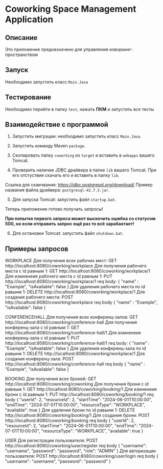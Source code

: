 # Coworking Space Management Application

## Описание
Это приложение предназначено для управления коворкинг-пространством

## Запуск
Необходимо запустить класс `Main.Java`
## Тестирование
Необходимо перейти в папку `test`, нажать <b>ПКМ</b> и запустить все тесты
## Взаимодействие с программой
1. Запустить миграции: необходимо запустить класс `Main.Java`.

2. Запустить команду Maven `package`.

3. Скопировать папку `coworking` из `target` и вставить в `webapps` вашего Tomcat.

4. Проверить наличие JDBC драйвера в папке `lib` вашего Tomcat. При его отстуствии скачать его и вставить в папку `lib`.

Ссылка для скаичвания: https://jdbc.postgresql.org/download/ 
Пример названия файла драйвера: `postgresql-42.7.3.jar`.

5. Для запуска Tomcat: запустить файл `startup.bat`.

Теперь приложение готово получать запросы!

<b>При попытке первого запроса может выскочить ошибка со статусом 500, но если отправить запрос ещё раз то всё зарабаотает!</b>

6. Для остановки Tomcat: запустить файл `shutdown.bat`.

## Примеры запросов
WORKPLACE
Для получения всех рабочих мест: GET http://localhost:8080/coworking/workplace
Для получения рабочего места с id равным 1: GET http://localhost:8080/coworking/workplace/1
Для измненеия рабочего места с id равным 1: PUT http://localhost:8080/coworking/workplace/1
req body: {
    "name" : "Example",
    "isAvailable": false
}
Для удаления рабочего места по id равынм 1: DELETE http://localhost:8080/coworking/workplace/1
Для создания рабочего места: POST http://localhost:8080/coworking/workplace
req body {
    "name" : "Example",
    "isAvailable": false
}

CONFERENCEHALL
Для получения всех конференц-залов: GET http://localhost:8080/coworking/conference-hall
Для получения конференц-зала с id равным 1: GET http://localhost:8080/coworking/conference-hall/1
Для измненеия конференц-зала с id равным 1: PUT http://localhost:8080/coworking/conference-hall/1
req body: {
    "name" : "Example",
    "isAvailable": false
}
Для удаления конференц-зала по id равынм 1: DELETE http://localhost:8080/coworking/workplace/1
Для создания конференц-зала: POST http://localhost:8080/coworking/conference-hall
req body {
    "name" : "Example",
    "isAvailable": false
}

BOOKING
Для получения всех броней: GET http://localhost:8080/coworking/coworking
Для получения брони с id равным 1: GET http://localhost:8080/coworking/booking/1
Для измненеия брони с id равным 1: PUT http://localhost:8080/coworking/booking/1
req body {
    "userId": 2,
    "resourceId": 2,
    "startTime": "2024-06-01T10:00:00",
    "endTime": "2024-07-01T10:00:00",
    "resourceType": "WORKPLACE",
    "available": true
}
Для удаления брони по id равынм 1: DELETE http://localhost:8080/coworking/booking/1
Для создания брони: POST http://localhost:8080/coworking/booking
req body {
    "userId": 2,
    "resourceId": 2,
    "startTime": "2024-06-01T10:00:00",
    "endTime": "2024-07-01T10:00:00",
    "resourceType": "WORKPLACE",
    "available": true
}

USER
Для регистрации пользователя: POST http://localhost:8080/coworking/user/register
req body {
    "username": "username",
    "password": "password",
    "role": "ADMIN"
}
Для авторизации пользователя: POST http://localhost:8080/coworking/user/login
req body {
    "username": "username",
    "password": "password"
}
